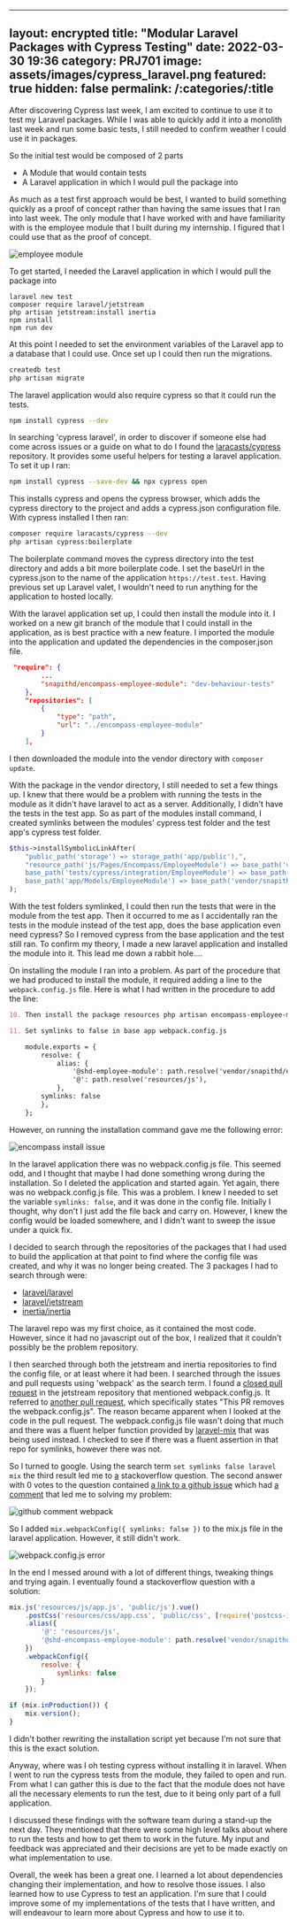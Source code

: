 [//]: # "@formatter:off"
---
layout: encrypted
title: "Modular Laravel Packages with Cypress Testing"
date: 2022-03-30 19:36
category: PRJ701
image: assets/images/cypress_laravel.png
featured: true
hidden: false
permalink: /:categories/:title
---
[//]: # "@formatter:on"

After discovering Cypress last week, I am excited to continue to use it to test my Laravel packages. While I was able to
quickly add it into a monolith last week and run some basic tests, I still needed to confirm weather I could use it in
packages.

So the initial test would be composed of 2 parts

* A Module that would contain tests
* A Laravel application in which I would pull the package into

As much as a test first approach would be best, I wanted to build something quickly as a proof of concept rather than
having the same issues that I ran into last week. The only module that I have worked with and have familiarity with is
the employee module that I built during my internship. I figured that I could use that as the proof of concept.

![employee module](/assets/images/encompass_employee_module.png)

To get started, I needed the Laravel application in which I would pull the package into

```
laravel new test
composer require laravel/jetstream
php artisan jetstream:install inertia
npm install
npm run dev
```

At this point I needed to set the environment variables of the Laravel app to a database that I could use. Once set up I
could then run the migrations.

```bash
createdb test
php artisan migrate
```

The laravel application would also require cypress so that it could run the tests.

```bash
npm install cypress --dev
```

In searching 'cypress laravel', in order to discover if someone else had come across issues or a guide on what to do I
found the [laracasts/cypress](https://github.com/laracasts/cypress) repository. It provides some useful helpers for
testing a laravel application. To set it up I ran:

```bash
npm install cypress --save-dev && npx cypress open
```

This installs cypress and opens the cypress browser, which adds the cypress directory to the project and adds a
cypress.json configuration file. With cypress installed I then ran:

```bash
composer require laracasts/cypress --dev
php artisan cypress:boilerplate
```

The boilerplate command moves the cypress directory into the test directory and adds a bit more boilerplate code. I set
the baseUrl in the cypress.json to the name of the application `https://test.test`. Having previous set up Laravel
valet, I wouldn't need to run anything for the application to hosted locally.

With the laravel application set up, I could then install the module into it. I worked on a new git branch of the module
that I could install in the application, as is best practice with a new feature. I imported the module into the
application and updated the dependencies in the composer.json file.

```composer.json
 "require": {
        ...
        "snapithd/encompass-employee-module": "dev-behaviour-tests"
    },
    "repositories": [
        {
            "type": "path",
            "url": "../encompass-employee-module"
        }
    ],
```

I then downloaded the module into the vendor directory with `composer update`.

With the package in the vendor directory, I still needed to set a few things up. I knew that there would be a problem
with running the tests in the module as it didn't have laravel to act as a server. Additionally, I didn't have the tests
in the test app. So as part of the modules install command, I created symlinks between the modules' cypress test folder
and the test app's cypress test folder.

```php
$this->installSymbolicLinkAfter(
    "public_path('storage') => storage_path('app/public'),",
    "resource_path('js/Pages/Encompass/EmployeeModule') => base_path('vendor/snapithd/encompass-employee-module/resources/vue'),
    base_path('tests/cypress/integration/EmployeeModule') => base_path('vendor/snapithd/encompass-employee-module/tests/cypress/integration'),
    base_path('app/Models/EmployeeModule') => base_path('vendor/snapithd/encompass-employee-module/src/Models'),"
);
```

With the test folders symlinked, I could then run the tests that were in the module from the test app. Then it occurred
to me as I accidentally ran the tests in the module instead of the test app, does the base application even need
cypress? So I removed cypress from the base application and the test still ran. To confirm my theory, I made a new
laravel application and installed the module into it. This lead me down a rabbit hole....

On installing the module I ran into a problem. As part of the procedure that we had produced to install the module, it
required adding a line to the `webpack.config.js` file. Here is what I had written in the procedure to add the line:

[//]: # "@formatter:off"
```markdown
10. Then install the package resources php artisan encompass-employee-module:install

11. Set symlinks to false in base app webpack.config.js

    module.exports = { 
        resolve: { 
            alias: {
                '@shd-employee-module': path.resolve('vendor/snapithd/encompass-employee-module/resources/vue'),
                '@': path.resolve('resources/js'), 
            }, 
        symlinks: false 
        }, 
    };
```
[//]: # "@formatter:on"

However, on running the installation command gave me the following error:

![encompass install issue](/assets/images/encompass-install-issue.png)

In the laravel application there was no webpack.config.js file. This seemed odd, and I thought that maybe I had done
something wrong during the installation. So I deleted the application and started again. Yet again, there was no
webpack.config.js file. This was a problem. I knew I needed to set the variable `symlinks: false`, and it was done in
the config file. Initially I thought, why don't I just add the file back and carry on. However, I knew the config would
be loaded somewhere, and I didn't want to sweep the issue under a quick fix.

I decided to search through the repositories of the packages that I had used to build the application at that point to
find where the config file was created, and why it was no longer being created. The 3 packages I had to search through
were:

* [laravel/laravel](https://github.com/laravel/laravel)
* [laravel/jetstream](https://github.com/laravel/jetstream)
* [inertia/inertia](https://github.com/inertiajs/inertia)

The laravel repo was my first choice, as it contained the most code. However, since it had no javascript out of the box,
I realized that it couldn't possibly be the problem repository.

I then searched through both the jetstream and inertia repositories to find the config file, or at least where it had
been. I searched through the issues and pull requests using 'webpack' as the search term. I found
a [closed pull request](https://github.com/laravel/jetstream/pull/1011)
in the jetstream repository that mentioned webpack.config.js. It referred
to [another pull request](https://github.com/laravel/jetstream/pull/1009), which specifically states "This PR removes
the webpack.config.js". The reason became apparent when I looked at the code in the pull request. The webpack.config.js
file wasn't doing that much and there was a fluent helper function provided
by [laravel-mix](https://github.com/laravel-mix/laravel-mix) that was being used instead. I checked to see if there was
a fluent assertion in that repo for symlinks, however there was not.

So I turned to google. Using the search term `set symlinks false laravel mix` the third result led me
to [a](https://stackoverflow.com/questions/52206917/get-laravel-mix-to-transpile-js-from-different-path)
stackoverflow question. The second answer with 0 votes to the question
contained [a link to a github issue](https://github.com/laravel-mix/laravel-mix/issues/1327) which
had [a comment](https://github.com/laravel-mix/laravel-mix/issues/1327#issuecomment-352244762) that led me to solving my
problem:

![github comment webpack](/assets/images/github_comment_webpack.png)

So I added `mix.webpackConfig({ symlinks: false })` to the mix.js file in the laravel application. However, it still
didn't work.

![webpack.config.js error](/assets/images/webpack.config_error.png)

In the end I messed around with a lot of different things, tweaking things and trying again. I eventually found a
stackoverflow question with a solution:

```js
mix.js('resources/js/app.js', 'public/js').vue()
    .postCss('resources/css/app.css', 'public/css', [require('postcss-import'), require('tailwindcss'),])
    .alias({
        '@': 'resources/js',
        '@shd-encompass-employee-module': path.resolve('vendor/snapithd/encompass-employee-module/resources/vue'),
    })
    .webpackConfig({
        resolve: {
            symlinks: false
        }
    });

if (mix.inProduction()) {
    mix.version();
}
```

I didn't bother rewriting the installation script yet because I'm not sure that this is the exact solution.

Anyway, where was I oh testing cypress without installing it in laravel. When I went to run the cypress tests from the
module, they failed to open and run. From what I can gather this is due to the fact that the module does not have all
the necessary elements to run the test, due to it being only part of a full application.

I discussed these findings with the software team during a stand-up the next day. They mentioned that there were some
high level talks about where to run the tests and how to get them to work in the future. My input and feedback was
appreciated and their decisions are yet to be made exactly on what implementation to use.

Overall, the week has been a great one. I learned a lot about dependencies changing their implementation, and how to
resolve those issues. I also learned how to use Cypress to test an application. I'm sure that I could improve some of my
implementations of the tests that I have written, and will endeavour to learn more about Cypress and how to use it to.

